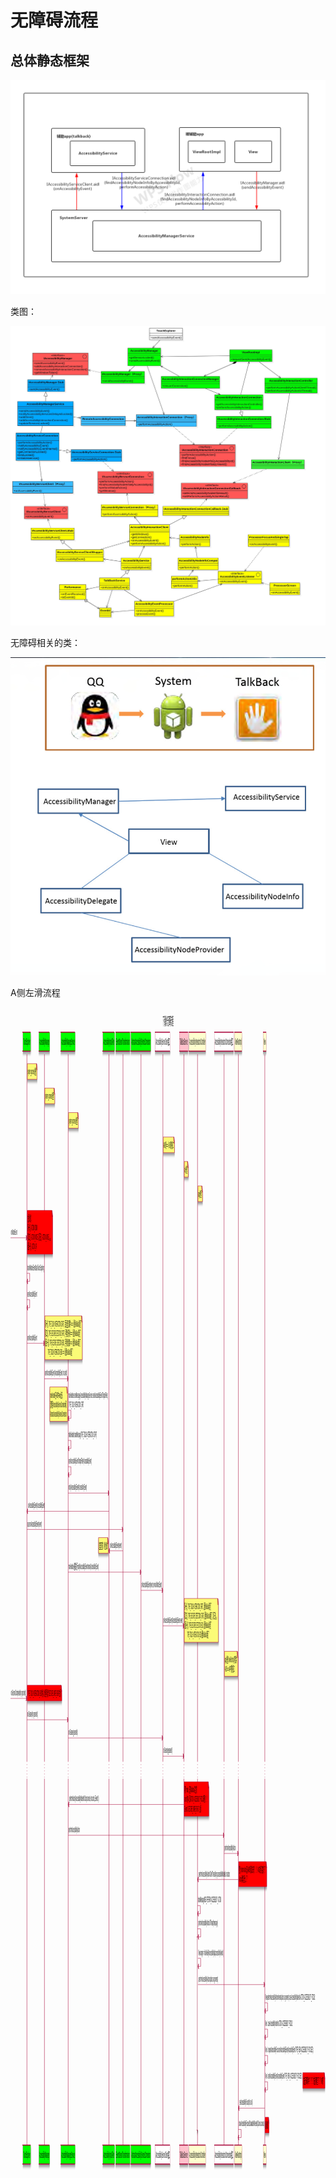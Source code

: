 # 无障碍流程

## 总体静态框架

![1606490455375](无障碍_.assets/1606490455375-1662822340559.jpg)

类图：

![img](无障碍_.assets/accessibilityclass.jpg)



无障碍相关的类：

![image-20201119002718142](无障碍_.assets/image-20201119002718142.png)







A侧左滑流程

<div width="10000%" style="overflow-x: auto;">  
  <?xml version="1.0" encoding="UTF-8" standalone="no"?><svg xmlns="http://www.w3.org/2000/svg" xmlns:xlink="http://www.w3.org/1999/xlink" contentScriptType="application/ecmascript" contentStyleType="text/css" height="1864px" preserveAspectRatio="none" style="width:4811px;height:1864px;" version="1.1" viewBox="0 0 4811 1864" width="4811px" zoomAndPan="magnify"><defs><filter height="300%" id="f1jhhfjkrzxnii" width="300%" x="-1" y="-1"><feGaussianBlur result="blurOut" stdDeviation="2.0"/><feColorMatrix in="blurOut" result="blurOut2" type="matrix" values="0 0 0 0 0 0 0 0 0 0 0 0 0 0 0 0 0 0 .4 0"/><feOffset dx="4.0" dy="4.0" in="blurOut2" result="blurOut3"/><feBlend in="SourceGraphic" in2="blurOut3" mode="normal"/></filter></defs><g><text fill="#000000" font-family="sans-serif" font-size="18" lengthAdjust="spacingAndGlyphs" textLength="162" x="2327" y="28.708">下滑操作无障碍流程</text><rect fill="#FFFFFF" filter="url(#f1jhhfjkrzxnii)" height="309.0625" style="stroke: #A80036; stroke-width: 1.0;" width="10" x="2852" y="1487.4922"/><line style="stroke: #A80036; stroke-width: 1.0;" x1="251" x2="251" y1="75.25" y2="1206.2969"/><line style="stroke: #A80036; stroke-width: 1.0; stroke-dasharray: 1.0,4.0;" x1="251" x2="251" y1="1206.2969" y2="1234.2969"/><line style="stroke: #A80036; stroke-width: 1.0;" x1="251" x2="251" y1="1234.2969" y2="1821.5547"/><line style="stroke: #A80036; stroke-width: 1.0;" x1="518.5" x2="518.5" y1="75.25" y2="1206.2969"/><line style="stroke: #A80036; stroke-width: 1.0; stroke-dasharray: 1.0,4.0;" x1="518.5" x2="518.5" y1="1206.2969" y2="1234.2969"/><line style="stroke: #A80036; stroke-width: 1.0;" x1="518.5" x2="518.5" y1="1234.2969" y2="1821.5547"/><line style="stroke: #A80036; stroke-width: 1.0;" x1="881" x2="881" y1="75.25" y2="1206.2969"/><line style="stroke: #A80036; stroke-width: 1.0; stroke-dasharray: 1.0,4.0;" x1="881" x2="881" y1="1206.2969" y2="1234.2969"/><line style="stroke: #A80036; stroke-width: 1.0;" x1="881" x2="881" y1="1234.2969" y2="1821.5547"/><line style="stroke: #A80036; stroke-width: 1.0;" x1="1504" x2="1504" y1="75.25" y2="1206.2969"/><line style="stroke: #A80036; stroke-width: 1.0; stroke-dasharray: 1.0,4.0;" x1="1504" x2="1504" y1="1206.2969" y2="1234.2969"/><line style="stroke: #A80036; stroke-width: 1.0;" x1="1504" x2="1504" y1="1234.2969" y2="1821.5547"/><line style="stroke: #A80036; stroke-width: 1.0;" x1="1718" x2="1718" y1="75.25" y2="1206.2969"/><line style="stroke: #A80036; stroke-width: 1.0; stroke-dasharray: 1.0,4.0;" x1="1718" x2="1718" y1="1206.2969" y2="1234.2969"/><line style="stroke: #A80036; stroke-width: 1.0;" x1="1718" x2="1718" y1="1234.2969" y2="1821.5547"/><line style="stroke: #A80036; stroke-width: 1.0;" x1="1993" x2="1993" y1="75.25" y2="1206.2969"/><line style="stroke: #A80036; stroke-width: 1.0; stroke-dasharray: 1.0,4.0;" x1="1993" x2="1993" y1="1206.2969" y2="1234.2969"/><line style="stroke: #A80036; stroke-width: 1.0;" x1="1993" x2="1993" y1="1234.2969" y2="1821.5547"/><line style="stroke: #A80036; stroke-width: 1.0;" x1="2327.5" x2="2327.5" y1="75.25" y2="1206.2969"/><line style="stroke: #A80036; stroke-width: 1.0; stroke-dasharray: 1.0,4.0;" x1="2327.5" x2="2327.5" y1="1206.2969" y2="1234.2969"/><line style="stroke: #A80036; stroke-width: 1.0;" x1="2327.5" x2="2327.5" y1="1234.2969" y2="1821.5547"/><line style="stroke: #A80036; stroke-width: 1.0;" x1="2648.5" x2="2648.5" y1="75.25" y2="1206.2969"/><line style="stroke: #A80036; stroke-width: 1.0; stroke-dasharray: 1.0,4.0;" x1="2648.5" x2="2648.5" y1="1206.2969" y2="1234.2969"/><line style="stroke: #A80036; stroke-width: 1.0;" x1="2648.5" x2="2648.5" y1="1234.2969" y2="1821.5547"/><line style="stroke: #A80036; stroke-width: 1.0;" x1="2856.5" x2="2856.5" y1="75.25" y2="1206.2969"/><line style="stroke: #A80036; stroke-width: 1.0; stroke-dasharray: 1.0,4.0;" x1="2856.5" x2="2856.5" y1="1206.2969" y2="1234.2969"/><line style="stroke: #A80036; stroke-width: 1.0;" x1="2856.5" x2="2856.5" y1="1234.2969" y2="1821.5547"/><line style="stroke: #A80036; stroke-width: 1.0;" x1="3261.5" x2="3261.5" y1="75.25" y2="1206.2969"/><line style="stroke: #A80036; stroke-width: 1.0; stroke-dasharray: 1.0,4.0;" x1="3261.5" x2="3261.5" y1="1206.2969" y2="1234.2969"/><line style="stroke: #A80036; stroke-width: 1.0;" x1="3261.5" x2="3261.5" y1="1234.2969" y2="1821.5547"/><line style="stroke: #A80036; stroke-width: 1.0;" x1="3480.5" x2="3480.5" y1="75.25" y2="1206.2969"/><line style="stroke: #A80036; stroke-width: 1.0; stroke-dasharray: 1.0,4.0;" x1="3480.5" x2="3480.5" y1="1206.2969" y2="1234.2969"/><line style="stroke: #A80036; stroke-width: 1.0;" x1="3480.5" x2="3480.5" y1="1234.2969" y2="1821.5547"/><line style="stroke: #A80036; stroke-width: 1.0;" x1="3884" x2="3884" y1="75.25" y2="1206.2969"/><line style="stroke: #A80036; stroke-width: 1.0; stroke-dasharray: 1.0,4.0;" x1="3884" x2="3884" y1="1206.2969" y2="1234.2969"/><line style="stroke: #A80036; stroke-width: 1.0;" x1="3884" x2="3884" y1="1234.2969" y2="1821.5547"/><rect fill="#00FF00" filter="url(#f1jhhfjkrzxnii)" height="30.2969" style="stroke: #A80036; stroke-width: 1.5;" width="118" x="190" y="39.9531"/><text fill="#000000" font-family="sans-serif" font-size="14" lengthAdjust="spacingAndGlyphs" textLength="104" x="197" y="59.9482">TouchExplorer</text><rect fill="#00FF00" filter="url(#f1jhhfjkrzxnii)" height="30.2969" style="stroke: #A80036; stroke-width: 1.5;" width="118" x="190" y="1820.5547"/><text fill="#000000" font-family="sans-serif" font-size="14" lengthAdjust="spacingAndGlyphs" textLength="104" x="197" y="1840.5498">TouchExplorer</text><rect fill="#00FF00" filter="url(#f1jhhfjkrzxnii)" height="30.2969" style="stroke: #A80036; stroke-width: 1.5;" width="165" x="434.5" y="39.9531"/><text fill="#000000" font-family="sans-serif" font-size="14" lengthAdjust="spacingAndGlyphs" textLength="151" x="441.5" y="59.9482">AccessibilityManager</text><rect fill="#00FF00" filter="url(#f1jhhfjkrzxnii)" height="30.2969" style="stroke: #A80036; stroke-width: 1.5;" width="165" x="434.5" y="1820.5547"/><text fill="#000000" font-family="sans-serif" font-size="14" lengthAdjust="spacingAndGlyphs" textLength="151" x="441.5" y="1840.5498">AccessibilityManager</text><rect fill="#00FF00" filter="url(#f1jhhfjkrzxnii)" height="30.2969" style="stroke: #A80036; stroke-width: 1.5;" width="218" x="770" y="39.9531"/><text fill="#000000" font-family="sans-serif" font-size="14" lengthAdjust="spacingAndGlyphs" textLength="204" x="777" y="59.9482">AccessibilityManagerService</text><rect fill="#00FF00" filter="url(#f1jhhfjkrzxnii)" height="30.2969" style="stroke: #A80036; stroke-width: 1.5;" width="218" x="770" y="1820.5547"/><text fill="#000000" font-family="sans-serif" font-size="14" lengthAdjust="spacingAndGlyphs" textLength="204" x="777" y="1840.5498">AccessibilityManagerService</text><rect fill="#00FF00" filter="url(#f1jhhfjkrzxnii)" height="30.2969" style="stroke: #A80036; stroke-width: 1.5;" width="180" x="1412" y="39.9531"/><text fill="#000000" font-family="sans-serif" font-size="14" lengthAdjust="spacingAndGlyphs" textLength="166" x="1419" y="59.9482">AccessibilityInputFilter</text><rect fill="#00FF00" filter="url(#f1jhhfjkrzxnii)" height="30.2969" style="stroke: #A80036; stroke-width: 1.5;" width="180" x="1412" y="1820.5547"/><text fill="#000000" font-family="sans-serif" font-size="14" lengthAdjust="spacingAndGlyphs" textLength="166" x="1419" y="1840.5498">AccessibilityInputFilter</text><rect fill="#00FF00" filter="url(#f1jhhfjkrzxnii)" height="30.2969" style="stroke: #A80036; stroke-width: 1.5;" width="220" x="1606" y="39.9531"/><text fill="#000000" font-family="sans-serif" font-size="14" lengthAdjust="spacingAndGlyphs" textLength="206" x="1613" y="59.9482">EventStreamTransformation</text><rect fill="#00FF00" filter="url(#f1jhhfjkrzxnii)" height="30.2969" style="stroke: #A80036; stroke-width: 1.5;" width="220" x="1606" y="1820.5547"/><text fill="#000000" font-family="sans-serif" font-size="14" lengthAdjust="spacingAndGlyphs" textLength="206" x="1613" y="1840.5498">EventStreamTransformation</text><rect fill="#00FF00" filter="url(#f1jhhfjkrzxnii)" height="30.2969" style="stroke: #A80036; stroke-width: 1.5;" width="303" x="1840" y="39.9531"/><text fill="#000000" font-family="sans-serif" font-size="14" lengthAdjust="spacingAndGlyphs" textLength="289" x="1847" y="59.9482">AbstractAccessibilityServiceConnection</text><rect fill="#00FF00" filter="url(#f1jhhfjkrzxnii)" height="30.2969" style="stroke: #A80036; stroke-width: 1.5;" width="303" x="1840" y="1820.5547"/><text fill="#000000" font-family="sans-serif" font-size="14" lengthAdjust="spacingAndGlyphs" textLength="289" x="1847" y="1840.5498">AbstractAccessibilityServiceConnection</text><rect fill="#FFFFFF" filter="url(#f1jhhfjkrzxnii)" height="30.2969" style="stroke: #A80036; stroke-width: 1.5;" width="232" x="2209.5" y="39.9531"/><text fill="#000000" font-family="sans-serif" font-size="14" lengthAdjust="spacingAndGlyphs" textLength="218" x="2216.5" y="59.9482">IAccessibilityServiceClient接口</text><rect fill="#FFFFFF" filter="url(#f1jhhfjkrzxnii)" height="30.2969" style="stroke: #A80036; stroke-width: 1.5;" width="232" x="2209.5" y="1820.5547"/><text fill="#000000" font-family="sans-serif" font-size="14" lengthAdjust="spacingAndGlyphs" textLength="218" x="2216.5" y="1840.5498">IAccessibilityServiceClient接口</text><rect fill="#FFC0CB" filter="url(#f1jhhfjkrzxnii)" height="30.2969" style="stroke: #A80036; stroke-width: 1.5;" width="132" x="2580.5" y="39.9531"/><text fill="#000000" font-family="sans-serif" font-size="14" lengthAdjust="spacingAndGlyphs" textLength="118" x="2587.5" y="59.9482">TalkBackService</text><rect fill="#FFC0CB" filter="url(#f1jhhfjkrzxnii)" height="30.2969" style="stroke: #A80036; stroke-width: 1.5;" width="132" x="2580.5" y="1820.5547"/><text fill="#000000" font-family="sans-serif" font-size="14" lengthAdjust="spacingAndGlyphs" textLength="118" x="2587.5" y="1840.5498">TalkBackService</text><rect fill="#FEFECE" filter="url(#f1jhhfjkrzxnii)" height="30.2969" style="stroke: #A80036; stroke-width: 1.5;" width="257" x="2726.5" y="39.9531"/><text fill="#000000" font-family="sans-serif" font-size="14" lengthAdjust="spacingAndGlyphs" textLength="243" x="2733.5" y="59.9482">AccessibilityInteractionController</text><rect fill="#FEFECE" filter="url(#f1jhhfjkrzxnii)" height="30.2969" style="stroke: #A80036; stroke-width: 1.5;" width="257" x="2726.5" y="1820.5547"/><text fill="#000000" font-family="sans-serif" font-size="14" lengthAdjust="spacingAndGlyphs" textLength="243" x="2733.5" y="1840.5498">AccessibilityInteractionController</text><rect fill="#FFFFFF" filter="url(#f1jhhfjkrzxnii)" height="30.2969" style="stroke: #A80036; stroke-width: 1.5;" width="295" x="3112.5" y="39.9531"/><text fill="#000000" font-family="sans-serif" font-size="14" lengthAdjust="spacingAndGlyphs" textLength="281" x="3119.5" y="59.9482">AccessibilityInteractionConnection接口</text><rect fill="#FFFFFF" filter="url(#f1jhhfjkrzxnii)" height="30.2969" style="stroke: #A80036; stroke-width: 1.5;" width="295" x="3112.5" y="1820.5547"/><text fill="#000000" font-family="sans-serif" font-size="14" lengthAdjust="spacingAndGlyphs" textLength="281" x="3119.5" y="1840.5498">AccessibilityInteractionConnection接口</text><rect fill="#FEFECE" filter="url(#f1jhhfjkrzxnii)" height="30.2969" style="stroke: #A80036; stroke-width: 1.5;" width="115" x="3421.5" y="39.9531"/><text fill="#000000" font-family="sans-serif" font-size="14" lengthAdjust="spacingAndGlyphs" textLength="101" x="3428.5" y="59.9482">ViewRootImpl</text><rect fill="#FEFECE" filter="url(#f1jhhfjkrzxnii)" height="30.2969" style="stroke: #A80036; stroke-width: 1.5;" width="115" x="3421.5" y="1820.5547"/><text fill="#000000" font-family="sans-serif" font-size="14" lengthAdjust="spacingAndGlyphs" textLength="101" x="3428.5" y="1840.5498">ViewRootImpl</text><rect fill="#FEFECE" filter="url(#f1jhhfjkrzxnii)" height="30.2969" style="stroke: #A80036; stroke-width: 1.5;" width="48" x="3858" y="39.9531"/><text fill="#000000" font-family="sans-serif" font-size="14" lengthAdjust="spacingAndGlyphs" textLength="34" x="3865" y="59.9482">View</text><rect fill="#FEFECE" filter="url(#f1jhhfjkrzxnii)" height="30.2969" style="stroke: #A80036; stroke-width: 1.5;" width="48" x="3858" y="1820.5547"/><text fill="#000000" font-family="sans-serif" font-size="14" lengthAdjust="spacingAndGlyphs" textLength="34" x="3865" y="1840.5498">View</text><rect fill="#FFFFFF" filter="url(#f1jhhfjkrzxnii)" height="309.0625" style="stroke: #A80036; stroke-width: 1.0;" width="10" x="2852" y="1487.4922"/><path d="M256,90.25 L256,115.25 L408,115.25 L408,100.25 L398,90.25 L256,90.25 " fill="#FBFB77" filter="url(#f1jhhfjkrzxnii)" style="stroke: #A80036; stroke-width: 1.0;"/><path d="M398,90.25 L398,100.25 L408,100.25 L398,90.25 " fill="#FBFB77" style="stroke: #A80036; stroke-width: 1.0;"/><text fill="#000000" font-family="sans-serif" font-size="13" lengthAdjust="spacingAndGlyphs" textLength="131" x="262" y="107.3169">system_process进程</text><path d="M524,129.3828 L524,154.3828 L676,154.3828 L676,139.3828 L666,129.3828 L524,129.3828 " fill="#FBFB77" filter="url(#f1jhhfjkrzxnii)" style="stroke: #A80036; stroke-width: 1.0;"/><path d="M666,129.3828 L666,139.3828 L676,139.3828 L666,129.3828 " fill="#FBFB77" style="stroke: #A80036; stroke-width: 1.0;"/><text fill="#000000" font-family="sans-serif" font-size="13" lengthAdjust="spacingAndGlyphs" textLength="131" x="530" y="146.4497">system_process进程</text><path d="M886,168.5156 L886,193.5156 L1038,193.5156 L1038,178.5156 L1028,168.5156 L886,168.5156 " fill="#FBFB77" filter="url(#f1jhhfjkrzxnii)" style="stroke: #A80036; stroke-width: 1.0;"/><path d="M1028,168.5156 L1028,178.5156 L1038,178.5156 L1028,168.5156 " fill="#FBFB77" style="stroke: #A80036; stroke-width: 1.0;"/><text fill="#000000" font-family="sans-serif" font-size="13" lengthAdjust="spacingAndGlyphs" textLength="131" x="892" y="185.5825">system_process进程</text><path d="M2332,207.6484 L2332,232.6484 L2505,232.6484 L2505,217.6484 L2495,207.6484 L2332,207.6484 " fill="#FBFB77" filter="url(#f1jhhfjkrzxnii)" style="stroke: #A80036; stroke-width: 1.0;"/><path d="M2495,207.6484 L2495,217.6484 L2505,217.6484 L2495,207.6484 " fill="#FBFB77" style="stroke: #A80036; stroke-width: 1.0;"/><text fill="#000000" font-family="sans-serif" font-size="13" lengthAdjust="spacingAndGlyphs" textLength="152" x="2338" y="224.7153">AMS侧===》AS侧的接口</text><path d="M2653,246.7813 L2653,271.7813 L2715,271.7813 L2715,256.7813 L2705,246.7813 L2653,246.7813 " fill="#FBFB77" filter="url(#f1jhhfjkrzxnii)" style="stroke: #A80036; stroke-width: 1.0;"/><path d="M2705,246.7813 L2705,256.7813 L2715,256.7813 L2705,246.7813 " fill="#FBFB77" style="stroke: #A80036; stroke-width: 1.0;"/><text fill="#000000" font-family="sans-serif" font-size="13" lengthAdjust="spacingAndGlyphs" textLength="41" x="2659" y="263.8481">as进程</text><path d="M2862,285.9141 L2862,310.9141 L2933,310.9141 L2933,295.9141 L2923,285.9141 L2862,285.9141 " fill="#FBFB77" filter="url(#f1jhhfjkrzxnii)" style="stroke: #A80036; stroke-width: 1.0;"/><path d="M2923,285.9141 L2923,295.9141 L2933,295.9141 L2923,285.9141 " fill="#FBFB77" style="stroke: #A80036; stroke-width: 1.0;"/><text fill="#000000" font-family="sans-serif" font-size="13" lengthAdjust="spacingAndGlyphs" textLength="50" x="2868" y="302.981">app进程</text><polygon fill="#A80036" points="239,364.8789,249,368.8789,239,372.8789,243,368.8789" style="stroke: #A80036; stroke-width: 1.0;"/><line style="stroke: #A80036; stroke-width: 1.0;" x1="0" x2="245" y1="368.8789" y2="368.8789"/><text fill="#000000" font-family="sans-serif" font-size="13" lengthAdjust="spacingAndGlyphs" textLength="95" x="7" y="363.813">onMotionEvent</text><path d="M256,325.0469 L256,395.0469 L643,395.0469 L643,335.0469 L633,325.0469 L256,325.0469 " fill="#FF0000" filter="url(#f1jhhfjkrzxnii)" style="stroke: #A80036; stroke-width: 1.0;"/><path d="M633,325.0469 L633,335.0469 L643,335.0469 L633,325.0469 " fill="#FF0000" style="stroke: #A80036; stroke-width: 1.0;"/><text fill="#000000" font-family="sans-serif" font-size="13" lengthAdjust="spacingAndGlyphs" textLength="65" x="262" y="342.1138">左滑过程：</text><text fill="#000000" font-family="sans-serif" font-size="13" lengthAdjust="spacingAndGlyphs" textLength="149" x="262" y="357.2466">第一轮，ACTION_DOWN</text><text fill="#000000" font-family="sans-serif" font-size="13" lengthAdjust="spacingAndGlyphs" textLength="366" x="262" y="372.3794">第二轮，ACTION_MOVE；第三轮，ACTION_MOVE。。。。。</text><text fill="#000000" font-family="sans-serif" font-size="13" lengthAdjust="spacingAndGlyphs" textLength="137" x="262" y="387.5122">最后一轮，ACTION_UP</text><line style="stroke: #A80036; stroke-width: 1.0;" x1="251" x2="293" y1="425.7109" y2="425.7109"/><line style="stroke: #A80036; stroke-width: 1.0;" x1="293" x2="293" y1="425.7109" y2="438.7109"/><line style="stroke: #A80036; stroke-width: 1.0;" x1="252" x2="293" y1="438.7109" y2="438.7109"/><polygon fill="#A80036" points="262,434.7109,252,438.7109,262,442.7109,258,438.7109" style="stroke: #A80036; stroke-width: 1.0;"/><text fill="#000000" font-family="sans-serif" font-size="13" lengthAdjust="spacingAndGlyphs" textLength="254" x="258" y="420.645">handleMotionEventStateTouchExploring</text><line style="stroke: #A80036; stroke-width: 1.0;" x1="251" x2="293" y1="467.8438" y2="467.8438"/><line style="stroke: #A80036; stroke-width: 1.0;" x1="293" x2="293" y1="467.8438" y2="480.8438"/><line style="stroke: #A80036; stroke-width: 1.0;" x1="252" x2="293" y1="480.8438" y2="480.8438"/><polygon fill="#A80036" points="262,476.8438,252,480.8438,262,484.8438,258,480.8438" style="stroke: #A80036; stroke-width: 1.0;"/><text fill="#000000" font-family="sans-serif" font-size="13" lengthAdjust="spacingAndGlyphs" textLength="146" x="258" y="462.7778">sendAccessibilityEvent</text><polygon fill="#A80036" points="507,533.6758,517,537.6758,507,541.6758,511,537.6758" style="stroke: #A80036; stroke-width: 1.0;"/><line style="stroke: #A80036; stroke-width: 1.0;" x1="251" x2="513" y1="537.6758" y2="537.6758"/><text fill="#000000" font-family="sans-serif" font-size="13" lengthAdjust="spacingAndGlyphs" textLength="146" x="258" y="532.6099">sendAccessibilityEvent</text><path d="M524,493.8438 L524,563.8438 L1097,563.8438 L1097,503.8438 L1087,493.8438 L524,493.8438 " fill="#FBFB77" filter="url(#f1jhhfjkrzxnii)" style="stroke: #A80036; stroke-width: 1.0;"/><path d="M1087,493.8438 L1087,503.8438 L1097,503.8438 L1087,493.8438 " fill="#FBFB77" style="stroke: #A80036; stroke-width: 1.0;"/><text fill="#000000" font-family="sans-serif" font-size="13" lengthAdjust="spacingAndGlyphs" textLength="552" x="530" y="510.9106">第一轮，TYPE_TOUCH_INTERACTION_START，后面全是该事件====》最终talkBack拿到了</text><text fill="#000000" font-family="sans-serif" font-size="13" lengthAdjust="spacingAndGlyphs" textLength="542" x="530" y="526.0435">第二轮，TYPE_GESTURE_DETECTION_START，手势检测开始====》最终talkBack拿到了</text><text fill="#000000" font-family="sans-serif" font-size="13" lengthAdjust="spacingAndGlyphs" textLength="540" x="530" y="541.1763">最后一轮，TYPE_GESTURE_DETECTION_END，手势检测结束====》最终talkBack拿到了</text><text fill="#000000" font-family="sans-serif" font-size="13" lengthAdjust="spacingAndGlyphs" textLength="381" x="570" y="556.3091">TYPE_TOUCH_INTERACTION_END====》最终talkBack拿到了</text><polygon fill="#A80036" points="869,590.5078,879,594.5078,869,598.5078,873,594.5078" style="stroke: #A80036; stroke-width: 1.0;"/><line style="stroke: #A80036; stroke-width: 1.0;" x1="519" x2="875" y1="594.5078" y2="594.5078"/><text fill="#000000" font-family="sans-serif" font-size="13" lengthAdjust="spacingAndGlyphs" textLength="338" x="526" y="589.4419">sendAccessibilityEvent(AccessibilityEvent, int userId)</text><line style="stroke: #A80036; stroke-width: 1.0;" x1="881" x2="923" y1="644.8398" y2="644.8398"/><line style="stroke: #A80036; stroke-width: 1.0;" x1="923" x2="923" y1="644.8398" y2="657.8398"/><line style="stroke: #A80036; stroke-width: 1.0;" x1="882" x2="923" y1="657.8398" y2="657.8398"/><polygon fill="#A80036" points="892,653.8398,882,657.8398,892,661.8398,888,657.8398" style="stroke: #A80036; stroke-width: 1.0;"/><text fill="#000000" font-family="sans-serif" font-size="13" lengthAdjust="spacingAndGlyphs" textLength="601" x="888" y="624.6411">mainHandler.sendMessage(AccessibilityManagerService::sendAccessibilityEventToInputFilter,)</text><text fill="#000000" font-family="sans-serif" font-size="13" lengthAdjust="spacingAndGlyphs" textLength="225" x="892" y="639.7739">TYPE_TOUCH_INTERACTION_START</text><path d="M600,607.5078 L600,662.5078 L872,662.5078 L872,617.5078 L862,607.5078 L600,607.5078 " fill="#FBFB77" filter="url(#f1jhhfjkrzxnii)" style="stroke: #A80036; stroke-width: 1.0;"/><path d="M862,607.5078 L862,617.5078 L872,617.5078 L862,607.5078 " fill="#FBFB77" style="stroke: #A80036; stroke-width: 1.0;"/><text fill="#000000" font-family="sans-serif" font-size="13" lengthAdjust="spacingAndGlyphs" textLength="200" x="606" y="624.5747">mainHandler在AMS中new出来，</text><text fill="#000000" font-family="sans-serif" font-size="13" lengthAdjust="spacingAndGlyphs" textLength="249" x="606" y="639.7075">流转到AccessibilityServiceConnection和</text><text fill="#000000" font-family="sans-serif" font-size="13" lengthAdjust="spacingAndGlyphs" textLength="251" x="606" y="654.8403">AbstractAccessibilityServiceConnection</text><line style="stroke: #A80036; stroke-width: 1.0;" x1="881" x2="923" y1="693.0391" y2="693.0391"/><line style="stroke: #A80036; stroke-width: 1.0;" x1="923" x2="923" y1="693.0391" y2="706.0391"/><line style="stroke: #A80036; stroke-width: 1.0;" x1="882" x2="923" y1="706.0391" y2="706.0391"/><polygon fill="#A80036" points="892,702.0391,882,706.0391,892,710.0391,888,706.0391" style="stroke: #A80036; stroke-width: 1.0;"/><text fill="#000000" font-family="sans-serif" font-size="13" lengthAdjust="spacingAndGlyphs" textLength="429" x="888" y="687.9731">mMainHandler.handleMessage(TYPE_TOUCH_INTERACTION_START)</text><line style="stroke: #A80036; stroke-width: 1.0;" x1="881" x2="923" y1="735.1719" y2="735.1719"/><line style="stroke: #A80036; stroke-width: 1.0;" x1="923" x2="923" y1="735.1719" y2="748.1719"/><line style="stroke: #A80036; stroke-width: 1.0;" x1="882" x2="923" y1="748.1719" y2="748.1719"/><polygon fill="#A80036" points="892,744.1719,882,748.1719,892,752.1719,888,748.1719" style="stroke: #A80036; stroke-width: 1.0;"/><text fill="#000000" font-family="sans-serif" font-size="13" lengthAdjust="spacingAndGlyphs" textLength="350" x="888" y="730.106">sendAccessibilityEventToInputFilter(AccessibilityEvent)</text><polygon fill="#A80036" points="1492,773.3047,1502,777.3047,1492,781.3047,1496,777.3047" style="stroke: #A80036; stroke-width: 1.0;"/><line style="stroke: #A80036; stroke-width: 1.0;" x1="881" x2="1498" y1="777.3047" y2="777.3047"/><text fill="#000000" font-family="sans-serif" font-size="13" lengthAdjust="spacingAndGlyphs" textLength="277" x="888" y="772.2388">notifyAccessibilityEvent(AccessibilityEvent)</text><polygon fill="#A80036" points="262,802.4375,252,806.4375,262,810.4375,258,806.4375" style="stroke: #A80036; stroke-width: 1.0;"/><line style="stroke: #A80036; stroke-width: 1.0;" x1="256" x2="1503" y1="806.4375" y2="806.4375"/><text fill="#000000" font-family="sans-serif" font-size="13" lengthAdjust="spacingAndGlyphs" textLength="256" x="268" y="801.3716">onAccessibilityEvent(AccessibilityEvent)</text><polygon fill="#A80036" points="1706,831.5703,1716,835.5703,1706,839.5703,1710,835.5703" style="stroke: #A80036; stroke-width: 1.0;"/><line style="stroke: #A80036; stroke-width: 1.0;" x1="251" x2="1712" y1="835.5703" y2="835.5703"/><text fill="#000000" font-family="sans-serif" font-size="13" lengthAdjust="spacingAndGlyphs" textLength="218" x="258" y="830.5044">super.onAccessibilityEvent(event)</text><polygon fill="#A80036" points="1515,865.7031,1505,869.7031,1515,873.7031,1511,869.7031" style="stroke: #A80036; stroke-width: 1.0;"/><line style="stroke: #A80036; stroke-width: 1.0;" x1="1509" x2="1717" y1="869.7031" y2="869.7031"/><text fill="#000000" font-family="sans-serif" font-size="13" lengthAdjust="spacingAndGlyphs" textLength="178" x="1521" y="864.6372">onAccessibilityEvent(event)</text><path d="M1344,848.5703 L1344,873.5703 L1495,873.5703 L1495,858.5703 L1485,848.5703 L1344,848.5703 " fill="#FBFB77" filter="url(#f1jhhfjkrzxnii)" style="stroke: #A80036; stroke-width: 1.0;"/><path d="M1485,848.5703 L1485,858.5703 L1495,858.5703 L1485,848.5703 " fill="#FBFB77" style="stroke: #A80036; stroke-width: 1.0;"/><text fill="#000000" font-family="sans-serif" font-size="13" lengthAdjust="spacingAndGlyphs" textLength="130" x="1350" y="865.6372">这里是空的，啥也没做</text><polygon fill="#A80036" points="1981.5,899.8359,1991.5,903.8359,1981.5,907.8359,1985.5,903.8359" style="stroke: #A80036; stroke-width: 1.0;"/><line style="stroke: #A80036; stroke-width: 1.0;" x1="881" x2="1987.5" y1="903.8359" y2="903.8359"/><text fill="#000000" font-family="sans-serif" font-size="13" lengthAdjust="spacingAndGlyphs" textLength="458" x="888" y="898.77">mainHandler通知执行notifyAccessibilityEventInternal(AccessibilityEvent)</text><polygon fill="#A80036" points="2315.5,928.9688,2325.5,932.9688,2315.5,936.9688,2319.5,932.9688" style="stroke: #A80036; stroke-width: 1.0;"/><line style="stroke: #A80036; stroke-width: 1.0;" x1="1993.5" x2="2321.5" y1="932.9688" y2="932.9688"/><text fill="#000000" font-family="sans-serif" font-size="13" lengthAdjust="spacingAndGlyphs" textLength="310" x="2000.5" y="927.9028">onAccessibilityEvent(event, serviceWantsEvent)</text><polygon fill="#A80036" points="2636.5,985.8008,2646.5,989.8008,2636.5,993.8008,2640.5,989.8008" style="stroke: #A80036; stroke-width: 1.0;"/><line style="stroke: #A80036; stroke-width: 1.0;" x1="2327.5" x2="2642.5" y1="989.8008" y2="989.8008"/><text fill="#000000" font-family="sans-serif" font-size="13" lengthAdjust="spacingAndGlyphs" textLength="297" x="2334.5" y="984.7349">onAccessibilityEvent(AccessibilityEvent event)</text><path d="M2653,945.9688 L2653,1015.9688 L3176,1015.9688 L3176,955.9688 L3166,945.9688 L2653,945.9688 " fill="#FBFB77" filter="url(#f1jhhfjkrzxnii)" style="stroke: #A80036; stroke-width: 1.0;"/><path d="M3166,945.9688 L3166,955.9688 L3176,955.9688 L3166,945.9688 " fill="#FBFB77" style="stroke: #A80036; stroke-width: 1.0;"/><text fill="#000000" font-family="sans-serif" font-size="13" lengthAdjust="spacingAndGlyphs" textLength="408" x="2659" y="963.0356">第一轮，TYPE_TOUCH_INTERACTION_START，最终talkBack拿到了</text><text fill="#000000" font-family="sans-serif" font-size="13" lengthAdjust="spacingAndGlyphs" textLength="502" x="2659" y="978.1685">第二轮，TYPE_GESTURE_DETECTION_START，最终talkBack拿到了，第三轮。。。</text><text fill="#000000" font-family="sans-serif" font-size="13" lengthAdjust="spacingAndGlyphs" textLength="409" x="2659" y="993.3013">最后一轮，TYPE_GESTURE_DETECTION_END，最终talkBack拿到了</text><text fill="#000000" font-family="sans-serif" font-size="13" lengthAdjust="spacingAndGlyphs" textLength="332" x="2699" y="1008.4341">TYPE_TOUCH_INTERACTION_END 最终talkBack拿到了</text><path d="M3267,1030.5 L3267,1070.5 L3474,1070.5 L3474,1040.5 L3464,1030.5 L3267,1030.5 " fill="#FBFB77" filter="url(#f1jhhfjkrzxnii)" style="stroke: #A80036; stroke-width: 1.0;"/><path d="M3464,1030.5 L3464,1040.5 L3474,1040.5 L3464,1030.5 " fill="#FBFB77" style="stroke: #A80036; stroke-width: 1.0;"/><text fill="#000000" font-family="sans-serif" font-size="13" lengthAdjust="spacingAndGlyphs" textLength="182" x="3273" y="1047.5669">app进程;ViewRootImpl内部类</text><text fill="#000000" font-family="sans-serif" font-size="13" lengthAdjust="spacingAndGlyphs" textLength="144" x="3277" y="1062.6997">AMS===&gt;APP侧的接口</text><polygon fill="#A80036" points="239,1101.8984,249,1105.8984,239,1109.8984,243,1105.8984" style="stroke: #A80036; stroke-width: 1.0;"/><line style="stroke: #A80036; stroke-width: 1.0;" x1="0" x2="245" y1="1105.8984" y2="1105.8984"/><text fill="#000000" font-family="sans-serif" font-size="13" lengthAdjust="spacingAndGlyphs" textLength="227" x="7" y="1100.8325">onGestureCompleted(int gestureId)</text><path d="M256,1084.7656 L256,1109.7656 L783,1109.7656 L783,1094.7656 L773,1084.7656 L256,1084.7656 " fill="#FF0000" filter="url(#f1jhhfjkrzxnii)" style="stroke: #A80036; stroke-width: 1.0;"/><path d="M773,1084.7656 L773,1094.7656 L783,1094.7656 L773,1084.7656 " fill="#FF0000" style="stroke: #A80036; stroke-width: 1.0;"/><text fill="#000000" font-family="sans-serif" font-size="13" lengthAdjust="spacingAndGlyphs" textLength="506" x="262" y="1101.8325">TYPE_TOUCH_INTERACTION_END时候，收到手势动作GESTURE_SWIPE_RIGHT右滑</text><polygon fill="#A80036" points="869,1136.0313,879,1140.0313,869,1144.0313,873,1140.0313" style="stroke: #A80036; stroke-width: 1.0;"/><line style="stroke: #A80036; stroke-width: 1.0;" x1="251" x2="875" y1="1140.0313" y2="1140.0313"/><text fill="#000000" font-family="sans-serif" font-size="13" lengthAdjust="spacingAndGlyphs" textLength="157" x="258" y="1134.9653">onGesture(int gestureId)</text><polygon fill="#A80036" points="2315.5,1165.1641,2325.5,1169.1641,2315.5,1173.1641,2319.5,1169.1641" style="stroke: #A80036; stroke-width: 1.0;"/><line style="stroke: #A80036; stroke-width: 1.0;" x1="881" x2="2321.5" y1="1169.1641" y2="1169.1641"/><text fill="#000000" font-family="sans-serif" font-size="13" lengthAdjust="spacingAndGlyphs" textLength="137" x="888" y="1164.0981">onGesture(gestureId)</text><polygon fill="#A80036" points="2636.5,1194.2969,2646.5,1198.2969,2636.5,1202.2969,2640.5,1198.2969" style="stroke: #A80036; stroke-width: 1.0;"/><line style="stroke: #A80036; stroke-width: 1.0;" x1="2327.5" x2="2642.5" y1="1198.2969" y2="1198.2969"/><text fill="#000000" font-family="sans-serif" font-size="13" lengthAdjust="spacingAndGlyphs" textLength="137" x="2334.5" y="1193.231">onGesture(gestureId)</text><polygon fill="#A80036" points="892,1271.5625,882,1275.5625,892,1279.5625,888,1275.5625" style="stroke: #A80036; stroke-width: 1.0;"/><line style="stroke: #A80036; stroke-width: 1.0;" x1="886" x2="2647.5" y1="1275.5625" y2="1275.5625"/><text fill="#000000" font-family="sans-serif" font-size="13" lengthAdjust="spacingAndGlyphs" textLength="451" x="898" y="1270.4966">performAction(AccessibilityNodeInfoCompat node, int action,,EventId )</text><path d="M2653,1239.2969 L2653,1294.2969 L3029,1294.2969 L3029,1249.2969 L3019,1239.2969 L2653,1239.2969 " fill="#FF0000" filter="url(#f1jhhfjkrzxnii)" style="stroke: #A80036; stroke-width: 1.0;"/><path d="M3019,1239.2969 L3019,1249.2969 L3029,1249.2969 L3019,1239.2969 " fill="#FF0000" style="stroke: #A80036; stroke-width: 1.0;"/><text fill="#000000" font-family="sans-serif" font-size="13" lengthAdjust="spacingAndGlyphs" textLength="189" x="2659" y="1256.3638">哪个node，是有talkback决定的</text><text fill="#000000" font-family="sans-serif" font-size="13" lengthAdjust="spacingAndGlyphs" textLength="355" x="2659" y="1271.4966">action为64，即ACTION_ACCESSIBILITY_FOCUS获焦！！！</text><text fill="#000000" font-family="sans-serif" font-size="13" lengthAdjust="spacingAndGlyphs" textLength="253" x="2659" y="1286.6294">EventId：GESTURE_SWIPE_RIGHT，右滑</text><polygon fill="#A80036" points="3250,1320.8281,3260,1324.8281,3250,1328.8281,3254,1324.8281" style="stroke: #A80036; stroke-width: 1.0;"/><line style="stroke: #A80036; stroke-width: 1.0;" x1="881" x2="3256" y1="1324.8281" y2="1324.8281"/><text fill="#000000" font-family="sans-serif" font-size="13" lengthAdjust="spacingAndGlyphs" textLength="170" x="888" y="1319.7622">performAccessibilityAction</text><polygon fill="#A80036" points="3469,1349.9609,3479,1353.9609,3469,1357.9609,3473,1353.9609" style="stroke: #A80036; stroke-width: 1.0;"/><line style="stroke: #A80036; stroke-width: 1.0;" x1="3262" x2="3475" y1="1353.9609" y2="1353.9609"/><text fill="#000000" font-family="sans-serif" font-size="13" lengthAdjust="spacingAndGlyphs" textLength="170" x="3269" y="1348.895">performAccessibilityAction</text><polygon fill="#A80036" points="2868,1391.6602,2858,1395.6602,2868,1399.6602,2864,1395.6602" style="stroke: #A80036; stroke-width: 1.0;"/><line style="stroke: #A80036; stroke-width: 1.0;" x1="2862" x2="3480" y1="1395.6602" y2="1395.6602"/><text fill="#000000" font-family="sans-serif" font-size="13" lengthAdjust="spacingAndGlyphs" textLength="479" x="2874" y="1390.5942">performAccessibilityActionClientThread(long accessibilityNodeId, int action,</text><path d="M3486,1366.9609 L3486,1406.9609 L3913,1406.9609 L3913,1376.9609 L3903,1366.9609 L3486,1366.9609 " fill="#FF0000" filter="url(#f1jhhfjkrzxnii)" style="stroke: #A80036; stroke-width: 1.0;"/><path d="M3903,1366.9609 L3903,1376.9609 L3913,1376.9609 L3903,1366.9609 " fill="#FF0000" style="stroke: #A80036; stroke-width: 1.0;"/><text fill="#000000" font-family="sans-serif" font-size="13" lengthAdjust="spacingAndGlyphs" textLength="406" x="3492" y="1384.0278">整个performAction是从AMS侧调过来的！！！！AMS如何决定的？？</text><text fill="#000000" font-family="sans-serif" font-size="13" lengthAdjust="spacingAndGlyphs" textLength="131" x="3492" y="1399.1606">Action具体是什么？？</text><line style="stroke: #A80036; stroke-width: 1.0;" x1="2857" x2="2899" y1="1437.3594" y2="1437.3594"/><line style="stroke: #A80036; stroke-width: 1.0;" x1="2899" x2="2899" y1="1437.3594" y2="1450.3594"/><line style="stroke: #A80036; stroke-width: 1.0;" x1="2858" x2="2899" y1="1450.3594" y2="1450.3594"/><polygon fill="#A80036" points="2868,1446.3594,2858,1450.3594,2868,1454.3594,2864,1450.3594" style="stroke: #A80036; stroke-width: 1.0;"/><text fill="#000000" font-family="sans-serif" font-size="13" lengthAdjust="spacingAndGlyphs" textLength="353" x="2864" y="1432.2935">handleMessage(MSG_PERFORM_ACCESSIBILITY_ACTION</text><line style="stroke: #A80036; stroke-width: 1.0;" x1="2857" x2="2904" y1="1474.4922" y2="1474.4922"/><line style="stroke: #A80036; stroke-width: 1.0;" x1="2904" x2="2904" y1="1474.4922" y2="1487.4922"/><line style="stroke: #A80036; stroke-width: 1.0;" x1="2863" x2="2904" y1="1487.4922" y2="1487.4922"/><polygon fill="#A80036" points="2873,1483.4922,2863,1487.4922,2873,1491.4922,2869,1487.4922" style="stroke: #A80036; stroke-width: 1.0;"/><text fill="#000000" font-family="sans-serif" font-size="13" lengthAdjust="spacingAndGlyphs" textLength="296" x="2869" y="1469.4263">performAccessibilityActionUiThread(message)</text><line style="stroke: #A80036; stroke-width: 1.0;" x1="2862" x2="2904" y1="1521.625" y2="1521.625"/><line style="stroke: #A80036; stroke-width: 1.0;" x1="2904" x2="2904" y1="1521.625" y2="1534.625"/><line style="stroke: #A80036; stroke-width: 1.0;" x1="2863" x2="2904" y1="1534.625" y2="1534.625"/><polygon fill="#A80036" points="2873,1530.625,2863,1534.625,2873,1538.625,2869,1534.625" style="stroke: #A80036; stroke-width: 1.0;"/><text fill="#000000" font-family="sans-serif" font-size="13" lengthAdjust="spacingAndGlyphs" textLength="381" x="2869" y="1516.5591">View target = findViewByAccessibilityId(accessibilityViewId)</text><polygon fill="#A80036" points="3872,1559.7578,3882,1563.7578,3872,1567.7578,3876,1563.7578" style="stroke: #A80036; stroke-width: 1.0;"/><line style="stroke: #A80036; stroke-width: 1.0;" x1="2862" x2="3878" y1="1563.7578" y2="1563.7578"/><text fill="#000000" font-family="sans-serif" font-size="13" lengthAdjust="spacingAndGlyphs" textLength="301" x="2869" y="1558.6919">.performAccessibilityAction(action, arguments)</text><line style="stroke: #A80036; stroke-width: 1.0;" x1="3884" x2="3926" y1="1592.8906" y2="1592.8906"/><line style="stroke: #A80036; stroke-width: 1.0;" x1="3926" x2="3926" y1="1592.8906" y2="1605.8906"/><line style="stroke: #A80036; stroke-width: 1.0;" x1="3885" x2="3926" y1="1605.8906" y2="1605.8906"/><polygon fill="#A80036" points="3895,1601.8906,3885,1605.8906,3895,1609.8906,3891,1605.8906" style="stroke: #A80036; stroke-width: 1.0;"/><text fill="#000000" font-family="sans-serif" font-size="13" lengthAdjust="spacingAndGlyphs" textLength="762" x="3891" y="1587.8247">View.performAccessibilityActionInternal(action, arguments)  case AccessibilityNodeInfo.ACTION_ACCESSIBILITY_FOCUS:</text><line style="stroke: #A80036; stroke-width: 1.0;" x1="3884" x2="3926" y1="1635.0234" y2="1635.0234"/><line style="stroke: #A80036; stroke-width: 1.0;" x1="3926" x2="3926" y1="1635.0234" y2="1648.0234"/><line style="stroke: #A80036; stroke-width: 1.0;" x1="3885" x2="3926" y1="1648.0234" y2="1648.0234"/><polygon fill="#A80036" points="3895,1644.0234,3885,1648.0234,3895,1652.0234,3891,1648.0234" style="stroke: #A80036; stroke-width: 1.0;"/><text fill="#000000" font-family="sans-serif" font-size="13" lengthAdjust="spacingAndGlyphs" textLength="418" x="3891" y="1629.9575">View：case AccessibilityNodeInfo.ACTION_ACCESSIBILITY_FOCUS:</text><line style="stroke: #A80036; stroke-width: 1.0;" x1="3884" x2="3926" y1="1677.1563" y2="1677.1563"/><line style="stroke: #A80036; stroke-width: 1.0;" x1="3926" x2="3926" y1="1677.1563" y2="1690.1563"/><line style="stroke: #A80036; stroke-width: 1.0;" x1="3885" x2="3926" y1="1690.1563" y2="1690.1563"/><polygon fill="#A80036" points="3895,1686.1563,3885,1690.1563,3895,1694.1563,3891,1690.1563" style="stroke: #A80036; stroke-width: 1.0;"/><text fill="#000000" font-family="sans-serif" font-size="13" lengthAdjust="spacingAndGlyphs" textLength="734" x="3891" y="1672.0903">View：requestAccessibilityFocus  sendAccessibilityEvent(AccessibilityEvent.TYPE_VIEW_ACCESSIBILITY_FOCUSED);</text><line style="stroke: #A80036; stroke-width: 1.0;" x1="3884" x2="3926" y1="1719.2891" y2="1719.2891"/><line style="stroke: #A80036; stroke-width: 1.0;" x1="3926" x2="3926" y1="1719.2891" y2="1732.2891"/><line style="stroke: #A80036; stroke-width: 1.0;" x1="3885" x2="3926" y1="1732.2891" y2="1732.2891"/><polygon fill="#A80036" points="3895,1728.2891,3885,1732.2891,3895,1736.2891,3891,1732.2891" style="stroke: #A80036; stroke-width: 1.0;"/><text fill="#000000" font-family="sans-serif" font-size="13" lengthAdjust="spacingAndGlyphs" textLength="562" x="3891" y="1714.2231">View：sendAccessibilityEvent(AccessibilityEvent.TYPE_VIEW_ACCESSIBILITY_FOCUSED);</text><path d="M4465,1704.6563 L4465,1729.6563 L4802,1729.6563 L4802,1714.6563 L4792,1704.6563 L4465,1704.6563 " fill="#FF0000" filter="url(#f1jhhfjkrzxnii)" style="stroke: #A80036; stroke-width: 1.0;"/><path d="M4792,1704.6563 L4792,1714.6563 L4802,1714.6563 L4792,1704.6563 " fill="#FF0000" style="stroke: #A80036; stroke-width: 1.0;"/><text fill="#000000" font-family="sans-serif" font-size="13" lengthAdjust="spacingAndGlyphs" textLength="316" x="4471" y="1721.7231">发送无障碍事件？？？？？发送到哪里了？？？AS侧？</text><polygon fill="#A80036" points="3492,1757.4219,3482,1761.4219,3492,1765.4219,3488,1761.4219" style="stroke: #A80036; stroke-width: 1.0;"/><line style="stroke: #A80036; stroke-width: 1.0;" x1="3486" x2="3883" y1="1761.4219" y2="1761.4219"/><text fill="#000000" font-family="sans-serif" font-size="13" lengthAdjust="spacingAndGlyphs" textLength="198" x="3498" y="1756.356">setAccessibilityFocus(this, null)</text><line style="stroke: #A80036; stroke-width: 1.0;" x1="3481" x2="3523" y1="1795.5547" y2="1795.5547"/><line style="stroke: #A80036; stroke-width: 1.0;" x1="3523" x2="3523" y1="1795.5547" y2="1808.5547"/><line style="stroke: #A80036; stroke-width: 1.0;" x1="3476" x2="3523" y1="1808.5547" y2="1808.5547"/><polygon fill="#A80036" points="3486,1804.5547,3476,1808.5547,3486,1812.5547,3482,1808.5547" style="stroke: #A80036; stroke-width: 1.0;"/><text fill="#000000" font-family="sans-serif" font-size="13" lengthAdjust="spacingAndGlyphs" textLength="389" x="3488" y="1790.4888">drawAccessibilityFocusedDrawableIfNeeded(Canvas canvas)</text><path d="M3889,1775.9219 L3889,1800.9219 L3949,1800.9219 L3949,1785.9219 L3939,1775.9219 L3889,1775.9219 " fill="#FF0000" filter="url(#f1jhhfjkrzxnii)" style="stroke: #A80036; stroke-width: 1.0;"/><path d="M3939,1775.9219 L3939,1785.9219 L3949,1785.9219 L3939,1775.9219 " fill="#FF0000" style="stroke: #A80036; stroke-width: 1.0;"/><text fill="#000000" font-family="sans-serif" font-size="13" lengthAdjust="spacingAndGlyphs" textLength="39" x="3895" y="1792.9888">画绿框</text><!--MD5=[4b4df8e6d3da1a79e3d13bb815e936e0]











## 流程：

![image-20201119000818269](无障碍_.assets/image-20201119000818269.png)

### 无障碍相关流程和原理

https://myslide.cn/slides/2795#

![image-20201119002402186](无障碍_.assets/image-20201119002402186.png)



![image-20201119002503404](无障碍_.assets/image-20201119002503404.png)



#### 发出AccessibilityEvent

![image-20201119002900377](无障碍_.assets/image-20201119002900377.png)

![1606490455375](无障碍_.assets/1606490455375.jpg)

##### 总问题：

1、sendEvent的始点是view  ！！！》哪个view发的？？？

AccessibilityEvent包含哪些信息？？

Hover事件的分发流程？？？？



![image-20201119002900377](无障碍_.assets/image-20201119002900377-1606490457079.png)

 发出AccessibilityEvent 用户点击 是否无障碍 模式？ 分发Hover事件给 View 构造 AccessibilityEvent 把NodeInfo对应的id 放到无障碍事件里 请求ViewRootImpl发 出无障碍事件 AccessibilityManager 将无障碍事件传送给 TalkBack







#####  创建AccessibilityNodeInfo 

![image-20201119004928159](无障碍_.assets/image-20201119004928159.png)

 TalkBack收到无障碍 事件 取出事件中的id 根据id到 ViewRootImpl中找对 应的view View调用创建 NodeInfo的方法 是否自定义 AccessibilityNo deProvider 否是 根据View初始化 NodeInfo 自定义NodeInfo的创 建及初始化 把NodeInfo返回 Talkback

### 自定义View无障碍化



#### Y侧所做的

就是利用上述的两个delegate，塞给A的view，相当于自定义虚拟view！！！



### 无障碍优化CheckList







[1.](https://myslide.cn/slides/2795#page_top) 从手Q开发谈Android无障碍化实现原理 及优化 alberthe 何金源 2016年9月

[2.](https://myslide.cn/slides/2795#page_top) ABOUT ME 何金源 毕业于华南理工大学 手机QQ 基础Android开发组 目前负责 Android手Q无障碍化 多人聊天 基础资料卡

[3.](https://myslide.cn/slides/2795#page_top) 目录 无障碍相关流程和原理 自定义View无障碍化 无障碍优化CheckList

[4.](https://myslide.cn/slides/2795#page_top) 无障碍化（Accessibility） • 无障碍化，是指针对听障、视障、肢障的用户所增加辅劣 项目，可以方便社会上此类有需要的人士有机会成功使用 我们的应用。 • 操作方式： 选择（Hover）：单击 开启（Click）：双击 滚劢：双指往上、下、左、右 选择上戒下一个项目：单指往上、下、左、右 快速回到主画面：单指上滑+左滑 返回键：单指下滑+左滑 最近画面键：单指左滑+上滑 通知栏：单指右滑+下滑

[5.](https://myslide.cn/slides/2795#page_top) 无障碍焦点 • 可覆盖在任意View上 • 在屏幕上用绿色方框标明 • TalkBack根据用户交互来分配 • 表示当前活跃的元素

[6.](https://myslide.cn/slides/2795#page_top) 目录 无障碍相关流程和原理 自定义View无障碍化 无障碍优化CheckList

[7.](https://myslide.cn/slides/2795#page_top) Android系统的无障碍 QQ System TalkBack Google 讯飞 用户

[8.](https://myslide.cn/slides/2795#page_top) 无障碍相关类 QQ System TalkBack AccessibilityManager View AccessibilityService AccessibilityDelegate AccessibilityNodeInfo AccessibilityNodeProvider

[9.](https://myslide.cn/slides/2795#page_top) 发出AccessibilityEvent 用户点击 是否无障碍 模式？ 分发Hover事件给 View 构造 AccessibilityEvent 把NodeInfo对应的id 放到无障碍事件里 请求ViewRootImpl发 出无障碍事件 AccessibilityManager 将无障碍事件传送给 TalkBack

[10.](https://myslide.cn/slides/2795#page_top) 创建AccessibilityNodeInfo TalkBack收到无障碍 事件 取出事件中的id 根据id到 ViewRootImpl中找对 应的view View调用创建 NodeInfo的方法 是否自定义 AccessibilityNo deProvider 否是 根据View初始化 NodeInfo 自定义NodeInfo的创 建及初始化 把NodeInfo返回 Talkback

[11.](https://myslide.cn/slides/2795#page_top) View获取Focus TalkBack拿到 NodeInfo 根据无障碍事件中的 type来处理 执行NodeInfo中的 performAction方法 找到ViewRootImpl执 行Action 找到下一个需要获取 无障碍焦点的ViewB ViewB请求获取无障 碍焦点 找到上一个拥有无障 碍焦点的ViewA 释放ViewA的无障碍 焦点 结束

[12.](https://myslide.cn/slides/2795#page_top) 绘制无障碍焦点 ViewRootImpl调用 draw方法绘制 是否无障碍 模式？ 是 找到当前focused的 View 算出View在屏幕的大 小 绘制无障碍焦点

[13.](https://myslide.cn/slides/2795#page_top) 无障碍系统原理总结 • UI界面元素发生变化时（比如View被点击，View的焦点切换等）， 发出AccessibilityEvent • AccessibilityService接收这些AccessibilityEvent后，根据 AccessibiltyEvent里的accessibilityId来获取AccessibilityNodeInfo • AccessibilityNodeInfo由View来创建，戒者由 AccessibilityNodeProvider来创建 • AccessibilityService根据AccessibilityNodeInfo的信息提供无障碍 服务 • AccessibilityService通过AccessibilityNodeInfo来告知UI元素作出 处理

[14.](https://myslide.cn/slides/2795#page_top) 目录 无障碍相关流程和原理 自定义View无障碍化 无障碍优化CheckList

[15.](https://myslide.cn/slides/2795#page_top) 一般情况下的无障碍化 按钮添加 contentdescription ListView的Item 会变化的元素

[16.](https://myslide.cn/slides/2795#page_top) 困难场景

[17.](https://myslide.cn/slides/2795#page_top) 解决方案思考 自定义NodeInfo? TalkBack收到无障碍 事件 取出事件中的id 根据id到 ViewRootImpl中找对 应的view View调用创建 NodeInfo的方法 是否自定义 AccessibilityNo deProvider 否是 根据View初始化 NodeInfo 自定义NodeInfo的创 建及初始化 把NodeInfo返回 Talkback

[18.](https://myslide.cn/slides/2795#page_top) 自定义虚拟节点 • 自定义AccessibilityNodeProvider

[19.](https://myslide.cn/slides/2795#page_top) 自定义虚拟节点 • 创建根AccessibilityNodeInfo

[20.](https://myslide.cn/slides/2795#page_top) 自定义虚拟节点 • 创建子AccessibilityNodeInfo 添加Action 设置子节点的边框 设置状态等

[21.](https://myslide.cn/slides/2795#page_top) 自定义虚拟节点 • 实现performAction方法 创建好根节点和子节点后，AccessibilityNodeProvider会被系统调 用performAction，来执行指定的无障碍操作（Action），根据 virtualViewId判断由根节点还是子节点来执行。

[22.](https://myslide.cn/slides/2795#page_top) 自定义虚拟节点 • 分发HoverEvent到子节点，发出Hover无障碍事件

[23.](https://myslide.cn/slides/2795#page_top) 更好的办法？ AccessibilityNodeProvider

[24.](https://myslide.cn/slides/2795#page_top) 认识ExploreByTouchHelper • 简化虚拟节点层次结构的实现 只要实现五个抽象方法 • 隐藏AccessibilityNodeProvider的实现 • 完善控制Hover事件、无障碍事件 • 兼容性好

[25.](https://myslide.cn/slides/2795#page_top) 实现ExploreByTouchHelper • 委托处理无障碍 • 标记虚拟节点ID • 丰富无障碍信息 • 提供用户交互支持

[26.](https://myslide.cn/slides/2795#page_top) 委托ExploreByTouchHelper

[27.](https://myslide.cn/slides/2795#page_top) 实现ExploreByTouchHelper • 委托处理无障碍 • 标记虚拟节点ID • 丰富无障碍信息 • 提供用户交互支持

[28.](https://myslide.cn/slides/2795#page_top) 无障碍节点id • 界面上的元素使用无障碍节点id标记 • 无障碍节点id需要满足： - id是一个接一个的 - id是稳定的 - id非负整数

[29.](https://myslide.cn/slides/2795#page_top) 标记界面元素的无障碍节点id

[30.](https://myslide.cn/slides/2795#page_top) 实现ExploreByTouchHelper • 委托处理无障碍 • 标记虚拟节点ID • 丰富无障碍信息 • 提供用户交互支持

[31.](https://myslide.cn/slides/2795#page_top) 填充无障碍节点的属性

[32.](https://myslide.cn/slides/2795#page_top) 实现ExploreByTouchHelper • 委托处理无障碍 • 标记虚拟节点ID • 丰富无障碍信息 • 提供用户交互支持

[33.](https://myslide.cn/slides/2795#page_top) 提供用户交互支持

[34.](https://myslide.cn/slides/2795#page_top) 实现ExploreByTouchHelper • 委托处理无障碍 • 标记虚拟节点ID • 丰富无障碍信息 • 提供用户交互支持

[35.](https://myslide.cn/slides/2795#page_top) 目录 无障碍相关流程和原理 自定义View无障碍化 无障碍优化CheckList

[36.](https://myslide.cn/slides/2795#page_top) 无障碍优化CheckList • setContentDescription • Focusable • Custom View • 可变元素

[37.](https://myslide.cn/slides/2795#page_top) 无障碍化需持之以恒 1. 细节决定成败 感悟 2. 无障碍要迭代 《Android无障碍宝典》 http://geek.csdn.net/news/detail/93269

[38.](https://myslide.cn/slides/2795#page_top) 谢谢





